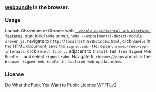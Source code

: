 ### [webbundle](https://github.com/guest271314/webbundle/main/browser) in the browser.

### Usage

Launch Chromium or Chrome with [`--enable-experimental-web-platform-features`](https://peter.sh/experiments/chromium-command-line-switches/#enable-experimental-web-platform-features),
start local `node` server, `node --expreimental-detect-module srever.js`, navigate to `http://localhost:8888/index.html`, click `Bundle` in the HTML document, save the `signed.swbn` file, open `chrome://web-app-internals`, click `Select file...` adjacent to `Install IWA from Signed Web Bundle: ` and select `signed.swbn`.
Navigate to `chrome://apps` and click the `Browser Signed Web Bundle in Isolated Web App` launcher.

### License
Do What the Fuck You Want to Public License [WTFPLv2](http://www.wtfpl.net/about/)

